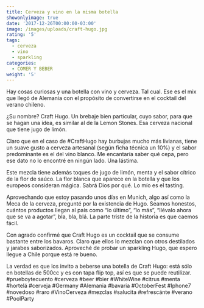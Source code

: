 ```yaml
---
title: Cerveza y vino en la misma botella
showonlyimage: true
date: '2017-12-26T00:00:00-03:00'
image: /images/uploads/craft-hugo.jpg
rating: '5'
tags:
  - cerveza
  - vino
  - sparkling
categories:
  - COMER Y BEBER
weight: '5'
---
```

Hay cosas curiosas y una botella con vino y cerveza. Tal cual. Ese es el mix que llegó de Alemania con el propósito de convertirse en el cocktail del verano chileno. 

¿Su nombre? Craft Hugo. Un brebaje bien particular, cuyo sabor, para que se hagan una idea, es similar al de la Lemon Stones. Esa cerveza nacional que tiene jugo de limón. 

Claro que en el caso de #CraftHugo hay burbujas mucho más livianas, tiene un suave gusto a cerveza artesanal (según ficha técnica un 10%) y el sabor predominante es el del vino blanco. Me encantaría saber qué cepa, pero ese dato no lo encontré en ningún lado. Una lástima.

Este mezcla tiene además toques de jugo de limón, menta y el sabor cítrico de la flor de saúco. La flor blanca que aparece en la botella y que los europeos consideran mágica. Sabrá Dios por qué. Lo mío es el tasting.

Aprovechando que estoy pasando unos días en Munich, algo así como la Meca de la cerveza, pregunté por la existencia de Hugo. Seamos honestos, cuántos productos llegan al país como “lo último”, “lo más”, “llévalo ahora que se va a agotar”, bla, bla, blá. La parte triste de la historia es que caemos fácil. 

Con agrado confirmé que Craft Hugo es un cocktail que se consume bastante entre los bavaros. Claro que ellos lo mezclan con otros destilados y jarabes saborizados. Aproveché de probar un sparkling Hugo, que espero llegue a Chile porque está re bueno.

La verdad es que los invito a beberse una botella de Craft Hugo: está sólo en botellas de 500cc y es con tapa flip top, así es que se puede reutilizar. #prueboytecuento #cerveza #beer #bier #WhiteWine #citrus #menta #hortelá #cerveja #Germany #Alemania #bavaria #OctoberFest #Iphone7 #novedoso #raro #VinoCerveza #mezclas #salucita #refrescánte #verano #PoolParty
